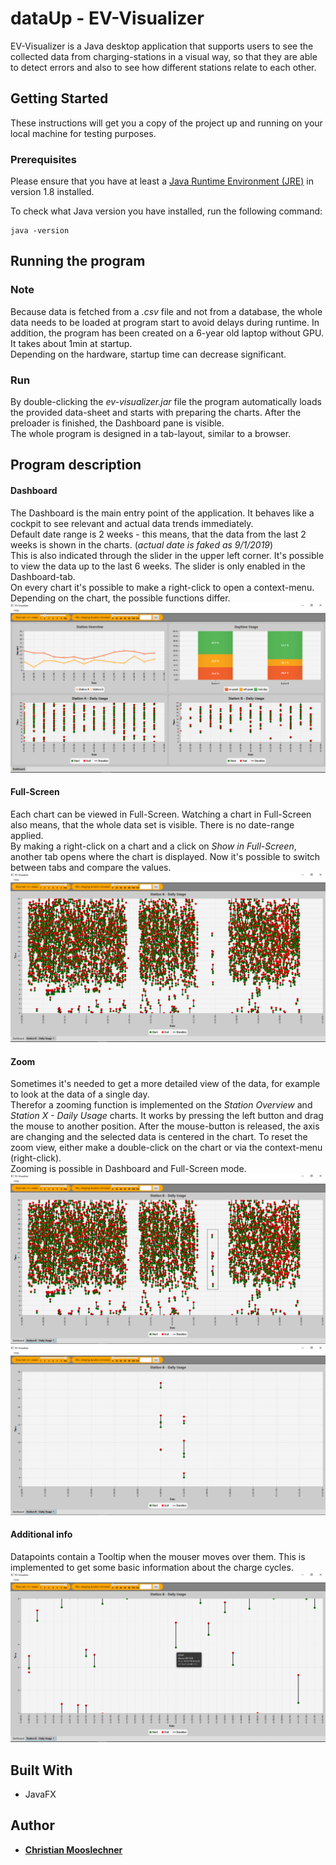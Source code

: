 # dataUp - EV-Visualizer

EV-Visualizer is a Java desktop application that supports users to see the collected data from charging-stations in a visual way, so that they are able to detect errors and also to see how different stations relate to each other.

## Getting Started

These instructions will get you a copy of the project up and running on your local machine for testing purposes.

### Prerequisites

Please ensure that you have at least a [Java Runtime Environment (JRE)](https://www.oracle.com/technetwork/java/javase/downloads/jre8-downloads-2133155.html) in version 1.8 installed.<br>

To check what Java version you have installed, run the following command:
```
java -version
```


## Running the program

### Note

Because data is fetched from a *.csv* file and not from a database, the whole data needs to be loaded at program start to avoid delays during runtime. In addition, the program has been created on a 6-year old laptop without GPU. It takes about 1min at startup.<br>
Depending on the hardware, startup time can decrease significant.

### Run

By double-clicking the *ev-visualizer.jar* file the program automatically loads the provided data-sheet and starts with preparing the charts. After the preloader is finished, the Dashboard pane is visible.<br>
The whole program is designed in a tab-layout, similar to a browser.


## Program description

#### Dashboard

The Dashboard is the main entry point of the application. It behaves like a cockpit to see relevant and actual data trends immediately.<br>
Default date range is 2 weeks - this means, that the data from the last 2 weeks is shown in the charts. (*actual date is faked as 9/1/2019*)<br>
This is also indicated through the slider in the upper left corner. It's possible to view the data up to the last 6 weeks. The slider is only enabled in the Dashboard-tab.<br>
On every chart it's possible to make a right-click to open a context-menu. Depending on the chart, the possible functions differ.<br>
![Dashboard](/img/dashboard.png "Dashboard")

#### Full-Screen

Each chart can be viewed in Full-Screen. Watching a chart in Full-Screen also means, that the whole data set is visible. There is no date-range applied.<br>
By making a right-click on a chart and a click on *Show in Full-Screen*, another tab opens where the chart is displayed. Now it's possible to switch between tabs and compare the values.<br>
![Full-Screen](/img/full_screen.png "Full-Screen")

#### Zoom

Sometimes it's needed to get a more detailed view of the data, for example to look at the data of a single day.<br>
Therefor a zooming function is implemented on the *Station Overview* and *Station X - Daily Usage* charts. It works by pressing the left button and drag the mouse to another position. After the mouse-button is released, the axis are changing and the selected data is centered in the chart. To reset the zoom view, either make a double-click on the chart or via the context-menu (right-click).<br>
Zooming is possible in Dashboard and Full-Screen mode.<br>
![Zoom](/img/zoom.png "During zoom")<br>
![Zoom](/img/zoom2.png "After zoom")

#### Additional info
Datapoints contain a Tooltip when the mouser moves over them. This is implemented to get some basic information about the charge cycles.<br>
![Tooltip](/img/tooltip.png "Tooltip")


## Built With

* JavaFX

## Author

* [**Christian Mooslechner**](mailto:christian.mooslechner@outlook.com)